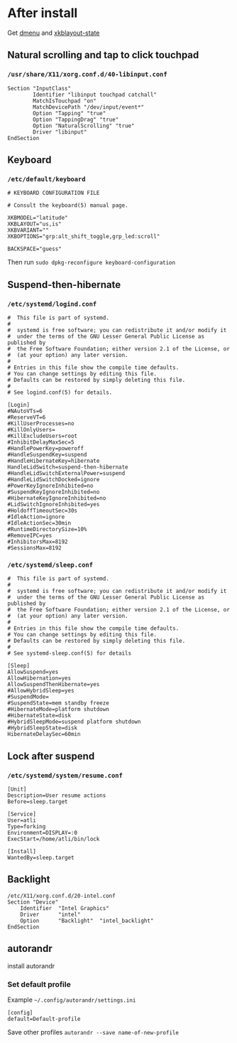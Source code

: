 # After install

Get [dmenu](https://git.suckless.org/dmenu) and [xkblayout-state](https://github.com/nonpop/xkblayout-state.git)

## Natural scrolling and tap to click touchpad

### `/usr/share/X11/xorg.conf.d/40-libinput.conf`

```
Section "InputClass"
        Identifier "libinput touchpad catchall"
        MatchIsTouchpad "on"
        MatchDevicePath "/dev/input/event*"
		Option "Tapping" "true"
		Option "TappingDrag" "true"
		Option "NaturalScrolling" "true"
        Driver "libinput"
EndSection
```

## Keyboard

### `/etc/default/keyboard`

```
# KEYBOARD CONFIGURATION FILE

# Consult the keyboard(5) manual page.

XKBMODEL="latitude"
XKBLAYOUT="us,is"
XKBVARIANT=""
XKBOPTIONS="grp:alt_shift_toggle,grp_led:scroll"

BACKSPACE="guess"
```

Then run
```sudo dpkg-reconfigure keyboard-configuration``` 
## Suspend-then-hibernate

### `/etc/systemd/logind.conf`

```
#  This file is part of systemd.
#
#  systemd is free software; you can redistribute it and/or modify it
#  under the terms of the GNU Lesser General Public License as published by
#  the Free Software Foundation; either version 2.1 of the License, or
#  (at your option) any later version.
#
# Entries in this file show the compile time defaults.
# You can change settings by editing this file.
# Defaults can be restored by simply deleting this file.
#
# See logind.conf(5) for details.

[Login]
#NAutoVTs=6
#ReserveVT=6
#KillUserProcesses=no
#KillOnlyUsers=
#KillExcludeUsers=root
#InhibitDelayMaxSec=5
#HandlePowerKey=poweroff
#HandleSuspendKey=suspend
#HandleHibernateKey=hibernate
HandleLidSwitch=suspend-then-hibernate
#HandleLidSwitchExternalPower=suspend
#HandleLidSwitchDocked=ignore
#PowerKeyIgnoreInhibited=no
#SuspendKeyIgnoreInhibited=no
#HibernateKeyIgnoreInhibited=no
#LidSwitchIgnoreInhibited=yes
#HoldoffTimeoutSec=30s
#IdleAction=ignore
#IdleActionSec=30min
#RuntimeDirectorySize=10%
#RemoveIPC=yes
#InhibitorsMax=8192
#SessionsMax=8192
```

### `/etc/systemd/sleep.conf`

```
#  This file is part of systemd.
#
#  systemd is free software; you can redistribute it and/or modify it
#  under the terms of the GNU Lesser General Public License as published by
#  the Free Software Foundation; either version 2.1 of the License, or
#  (at your option) any later version.
#
# Entries in this file show the compile time defaults.
# You can change settings by editing this file.
# Defaults can be restored by simply deleting this file.
#
# See systemd-sleep.conf(5) for details

[Sleep]
AllowSuspend=yes
AllowHibernation=yes
AllowSuspendThenHibernate=yes
#AllowHybridSleep=yes
#SuspendMode=
#SuspendState=mem standby freeze
#HibernateMode=platform shutdown
#HibernateState=disk
#HybridSleepMode=suspend platform shutdown
#HybridSleepState=disk
HibernateDelaySec=60min
```

## Lock after suspend

### `/etc/systemd/system/resume.conf`

```
[Unit]
Description=User resume actions
Before=sleep.target

[Service]
User=atli
Type=forking
Environment=DISPLAY=:0
ExecStart=/home/atli/bin/lock

[Install]
WantedBy=sleep.target
```

## Backlight

```
/etc/X11/xorg.conf.d/20-intel.conf
Section "Device"
    Identifier  "Intel Graphics" 
    Driver      "intel"
    Option      "Backlight"  "intel_backlight"
EndSection
```

## autorandr

install autorandr

### Set default profile

Example `~/.config/autorandr/settings.ini`
```
[config]
default=Default-profile
```

Save other profiles
`autorandr --save name-of-new-profile`
